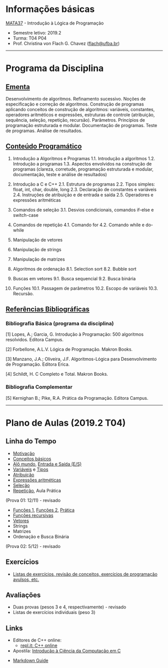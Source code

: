 # Informações básicas

[MATA37](https://alunoweb.ufba.br/SiacWWW/ExibirEmentaPublico.do?cdDisciplina=MATA37&nuPerInicial=20071) - Introdução à Lógica de Programação

- Semestre letivo: 2019.2
- Turma: T04 P04
- Prof. Christina von Flach G. Chavez (flach@ufba.br)

---

# Programa da Disciplina
## [Ementa](https://alunoweb.ufba.br/SiacWWW/ExibirEmentaPublico.do?cdDisciplina=MATA37&nuPerInicial=20071)

Desenvolvimento de algoritmos. Refinamento sucessivo. Noções de especificação e correção de algoritmos. Construção de programas aplicando conceitos de construção de algoritmos: variáveis, constantes, operadores aritméticos e expressões, estruturas de controle (atribuição, sequência, seleção, repetição, recursão). Parâmetros. Princípios de programação estruturada e modular. Documentação de programas. Teste de programas. Análise de resultados.

## [Conteúdo Programático](https://alunoweb.ufba.br/SiacWWW/ExibirEmentaPublico.do?cdDisciplina=MATA37&nuPerInicial=20071)

1. Introdução a Algoritmos e Programas 1.1. Introdução a algoritmos 1.2. Introdução a programas 1.3. Aspectos envolvidos na construção de programas (clareza, corretude, programação estruturada e modular, documentação, teste e análise de resultados) 

2. Introdução a C e C++ 2.1. Estrutura de programas 2.2. Tipos simples: float, int, char, double, long 2.3. Declaração de constantes e variáveis 2.4. Instruções de atribuição e de entrada e saída 2.5. Operadores e expressões aritméticas 

3. Comandos de seleção 3.1. Desvios condicionais, comandos if-else e switch-case 

4. Comandos de repetição 4.1. Comando for 4.2. Comando while e do-while 

5. Manipulação de vetores 

6. Manipulação de strings 

7. Manipulação de matrizes 

8. Algoritmos de ordenação 8.1. Selection sort 8.2. Bubble sort 

9. Buscas em vetores 9.1. Busca sequencial 9.2. Busca binária 

10. Funções 10.1. Passagem de parâmetros 10.2. Escopo de variáveis 10.3. Recursão.

## [Referências Bibliográficas](https://alunoweb.ufba.br/SiacWWW/ExibirEmentaPublico.do?cdDisciplina=MATA37&nuPerInicial=20071)

### Bibliografia Básica (programa da disciplina)

[1] Lopes, A.; Garcia, G. Introdução à Programação: 500 algoritmos resolvidos. Editora Campus.

[2] Forbellone, A.L.V. Lógica de Programação. Makron Books. 

[3] Manzano, J.A.; Oliveira, J.F. 
Algoritmos-Lógica para Desenvolvimento de Programação. Editora Erica. 

[4] Schildt, H. C Completo e Total. Makron Books. 

### Bibliografia Complementar

[5] Kernighan B.; Pike, R.A. Prática da Programação. Editora Campus.

---

# Plano de Aulas (2019.2 T04)
## Linha do Tempo
+ [Motivação](tutorial/turtleacademy.md)
+ [Conceitos básicos](tutorial/algoritmo.md)
+ [Alô mundo](https://rodrigorgs.github.io/aulas/mata37/intro-cpp#1), [Entrada e Saída (E/S)](tutorial/entradasaida.md)
+ [Variáveis](tutorial/variaveis.md) e [Tipos](tutorial/tipos.md)
+ [Atribuição](tutorial/atribuicao.md)
+ [Expressões aritméticas](https://rodrigorgs.github.io/aulas/mata37/aritmetica#1)
+ [Seleção](tutorial/selecao.md)
+ [Repetição](tutorial/repeticao.md), Aula Prática

(Prova 01: 12/11) - revisado

+ [Funções 1](https://rodrigorgs.github.io/aulas/mata37/funcoes#1), [Funções 2](https://www.ime.usp.br/~hitoshi/introducao/16-funcao02.pdf), [Prática](tutorial/aulapratica-funcao.md)
+ [Funções recursivas](https://www.ime.usp.br/~pf/algoritmos/aulas/recu.html)
+ [Vetores](https://rodrigorgs.github.io/aulas/mata37/vetores#1)
+ Strings
+ Matrizes
+ Ordenação e Busca Binária

(Prova 02: 5/12) - revisado

## Exercícios

+ [Listas de exercícios, revisão de conceitos, exercícios de programação avulsos, etc.](exercicios.md)

## Avaliações

+ Duas provas (pesos 3 e 4, respectivamente) - revisado
+ Listas de exercícios individuais (peso 3)

## Links

+ Editores de C++ online:
   - [repl.it: C++ online](https://repl.it/languages/cpp)
+ Apostila: [Introdução à Ciência da Computação em C](https://www.ime.usp.br/~hitoshi/introducao/)
- [Markdown Guide](https://www.markdownguide.org/basic-syntax/)

